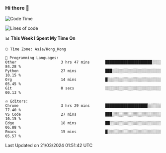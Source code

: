 ### Hi there 👋

<!--
**nicehiro/nicehiro** is a ✨ _special_ ✨ repository because its `README.md` (this file) appears on your GitHub profile.

Here are some ideas to get you started:

- 🔭 I’m currently working on ...
- 🌱 I’m currently learning ...
- 👯 I’m looking to collaborate on ...
- 🤔 I’m looking for help with ...
- 💬 Ask me about ...
- 📫 How to reach me: ...
- 😄 Pronouns: ...
- ⚡ Fun fact: ...
-->

<!--START_SECTION:waka-->
![Code Time](http://img.shields.io/badge/Code%20Time-289%20hrs%2040%20mins-blue)

![Lines of code](https://img.shields.io/badge/From%20Hello%20World%20I%27ve%20Written-2.6%20million%20lines%20of%20code-blue)

📊 **This Week I Spent My Time On** 

```text
🕑︎ Time Zone: Asia/Hong_Kong

💬 Programming Languages: 
Other                    3 hrs 47 mins       █████████████████████░░░░   84.28 % 
Python                   27 mins             ███░░░░░░░░░░░░░░░░░░░░░░   10.15 % 
Org                      14 mins             █░░░░░░░░░░░░░░░░░░░░░░░░   05.45 % 
Git                      0 secs              ░░░░░░░░░░░░░░░░░░░░░░░░░   00.13 % 

🔥 Editors: 
Chrome                   3 hrs 29 mins       ███████████████████░░░░░░   77.40 % 
VS Code                  27 mins             ███░░░░░░░░░░░░░░░░░░░░░░   10.15 % 
Edge                     18 mins             ██░░░░░░░░░░░░░░░░░░░░░░░   06.88 % 
Emacs                    15 mins             █░░░░░░░░░░░░░░░░░░░░░░░░   05.57 % 
```


 Last Updated on 21/03/2024 01:51:42 UTC
<!--END_SECTION:waka-->
